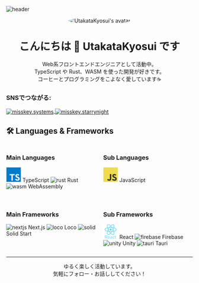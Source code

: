![header](./header.png)

<p align="center">
  <img src="https://avatars.githubusercontent.com/UtakataKyosui" width="120" style="border-radius: 50%;" alt="UtakataKyosui's avatar"/>
</p>

<h1 align="center">こんにちは 👋 UtakataKyosui です</h1>

<p align="center">
Web系フロントエンドエンジニアとして活動中。<br>
TypeScript や Rust、WASM を使った開発が好きです。<br>
コーヒーとプログラミングをこよなく愛しています☕
</p>

<h3 align="left">SNSでつながる:</h3>
<p align="left">
  <a href="https://misskey.systems/@UtakataKyosui" target="blank">
    <img align="center" src="https://storage.misskey.systems/storage/files/489b622c-bf02-49a6-a7cc-c67ba1f0930f.png" alt="misskey.systems" height="30" width="40" />
  </a>
  <a href="https://misskey-star-night.org/@UtakataKyosui" target="blank">
    <img align="center" src="https://pub-83d43dd575744f20970bf4cfaf2abf1c.r2.dev/starrynight_icon.png" alt="misskey.starrynight" height="30" width="40" />
  </a>
</p>

## 🛠️ Languages & Frameworks

<div style="display: flex; flex-wrap: wrap; gap: 20px;">

  <div style="flex: 1; min-width: 200px;">
    <h3>Main Languages</h3>
    <p>
      <img src="https://raw.githubusercontent.com/devicons/devicon/master/icons/typescript/typescript-original.svg" alt="typescript" width="40" height="40"/> TypeScript  
      <img src="https://prev.rust-lang.org/logos/rust-logo-64x64.png" alt="rust" width="40" height="40"/> Rust  
      <img src="https://webassembly.org/favicon.ico" alt="wasm" width="40" height="40"/> WebAssembly  
    </p>
  </div>

  <div style="flex: 1; min-width: 200px;">
    <h3>Sub Languages</h3>
    <p>
      <img src="https://raw.githubusercontent.com/devicons/devicon/master/icons/javascript/javascript-original.svg" alt="javascript" width="40" height="40"/> JavaScript  
    </p>
  </div>

  <div style="flex: 1; min-width: 200px;">
    <h3>Main Frameworks</h3>
    <p>
      <img src="https://cdn.brandfetch.io/id2alue-rx/theme/dark/idqNI71Hra.svg?c=1dxbfHSJFAPEGdCLU4o5B" alt="nextjs" width="40" height="40"/> Next.js  
      <img src="https://loco.rs/icon.svg" alt="loco" width="40" height="40"/> Loco  
      <img src="https://www.solidjs.com/assets/logo-123b04bc.svg" alt="solid" width="40" height="40"/> Solid Start  
    </p>
  </div>

  <div style="flex: 1; min-width: 200px;">
    <h3>Sub Frameworks</h3>
    <p>
      <img src="https://raw.githubusercontent.com/devicons/devicon/master/icons/react/react-original-wordmark.svg" alt="react" width="40" height="40"/> React  
      <img src="https://firebase.google.com/images/brand-guidelines/logo-logomark.png" alt="firebase" width="40" height="40"/> Firebase  
      <img src="https://www.vectorlogo.zone/logos/unity3d/unity3d-icon.svg" alt="unity" width="40" height="40"/> Unity  
      <img src="https://v2.tauri.app/_astro/logo_light.Br3nqH4L.svg" alt="tauri" width="120" height="40"/> Tauri  
    </p>
  </div>

</div>

---

<p align="center">
ゆるく楽しく活動しています。<br>
気軽にフォロー・お話ししてください！
</p>
